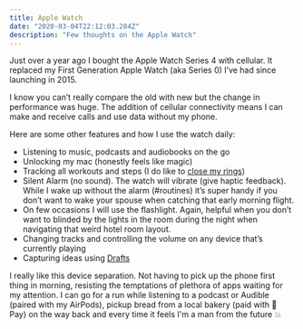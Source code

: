 ```yaml
---
title: Apple Watch
date: "2020-03-04T22:12:03.284Z"
description: "Few thoughts on the Apple Watch"
---
```


Just over a year ago I bought the Apple Watch Series 4 with cellular.
It replaced my First Generation Apple Watch (aka Series 0) I’ve had since launching in 2015.
 
I know you can’t really compare the old with new but the change in performance was huge.  The addition of cellular connectivity means I can make and receive calls and use data without my phone. 

Here are some other features and how I use the watch daily: 
* Listening to music, podcasts and audiobooks on the go
* Unlocking my mac (honestly feels like magic) 
* Tracking all workouts and steps (I do like to [close my rings](https://www.apple.com/uk/watch/close-your-rings/))
* Silent Alarm (no sound). The watch will vibrate (give haptic feedback). While I wake up without the alarm (#routines) it’s super handy if you don’t want to wake your spouse when catching that early morning flight.
* On few occasions I will use the flashlight. Again, helpful when you don’t want to blinded by the lights in the room during the night when navigating that weird hotel room layout. 
* Changing tracks and controlling the volume on any device that’s currently playing 
* Capturing ideas using [Drafts](https://birchtree.me/blog/drafts-5-on-apple-watch-review/)

I really like this device separation. Not having to pick up the phone first thing in morning, resisting the temptations of plethora of apps waiting for my attention.
I can go for a run while listening to a podcast or Audible (paired with my AirPods), pickup bread from a local bakery (paid with  Pay) on the way back and every time it feels I'm a man from the future 💥